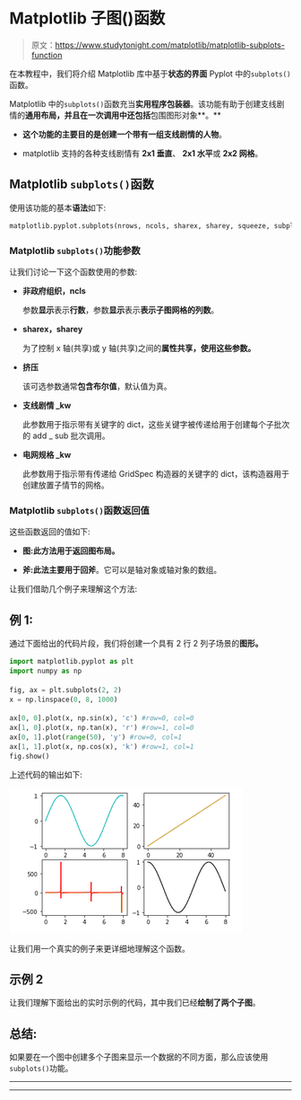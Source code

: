 # Matplotlib 子图()函数

> 原文：<https://www.studytonight.com/matplotlib/matplotlib-subplots-function>

在本教程中，我们将介绍 Matplotlib 库中基于**状态的界面** Pyplot 中的`subplots()`函数。

Matplotlib 中的`subplots()`函数充当**实用程序包装器**。该功能有助于创建支线剧情的**通用布局，并且在一次调用中还包括**包围图形对象**。**

*   **这个功能的主要目的是创建一个带有一组支线剧情的人物**。

*   matplotlib 支持的各种支线剧情有 **2x1 垂直**、 **2x1 水平**或 **2x2 网格**。

## Matplotlib `subplots()`函数

使用该功能的基本**语法**如下:

```py
matplotlib.pyplot.subplots(nrows, ncols, sharex, sharey, squeeze, subplot_kw, gridspec_kw, **fig_kw)
```

### Matplotlib `subplots()`功能参数

让我们讨论一下这个函数使用的参数:

*   **非政府组织，ncls**

    参数**显示**表示**行数**，参数**显示**表示**表示子图网格的列数**。

*   **sharex，sharey**

    为了控制 x 轴(共享)或 y 轴(共享)之间的**属性共享，使用这些参数。**

*   **挤压**

    该可选参数通常**包含布尔值**，默认值为真。

*   **支线剧情 _kw**

    此参数用于指示带有关键字的 dict，这些关键字被传递给用于创建每个子批次的 add _ sub 批次调用。

*   **电网规格 _kw**

    此参数用于指示带有传递给 GridSpec 构造器的关键字的 dict，该构造器用于创建放置子情节的网格。

### Matplotlib `subplots()`函数返回值

这些函数返回的值如下:

*   **图:**此方法用于**返回图布局。**

*   **斧:**此法主要用于**回斧**。它可以是轴对象或轴对象的数组。

让我们借助几个例子来理解这个方法:

## 例 1:

通过下面给出的代码片段，我们将创建一个具有 2 行 2 列子场景的**图形。**

```py
import matplotlib.pyplot as plt
import numpy as np

fig, ax = plt.subplots(2, 2)
x = np.linspace(0, 8, 1000)

ax[0, 0].plot(x, np.sin(x), 'c') #row=0, col=0
ax[1, 0].plot(x, np.tan(x), 'r') #row=1, col=0
ax[0, 1].plot(range(50), 'y') #row=0, col=1
ax[1, 1].plot(x, np.cos(x), 'k') #row=1, col=1
fig.show()
```

上述代码的输出如下:

![Matplotlib subplots function example](img/f387b2c658f50f80c486c1b4cbd0377c.png)

让我们用一个真实的例子来更详细地理解这个函数。

## 示例 2

让我们理解下面给出的实时示例的代码，其中我们已经**绘制了两个子图**。

## 总结:

如果要在一个图中创建多个子图来显示一个数据的不同方面，那么应该使用`subplots()`功能。

* * *

* * *